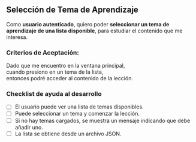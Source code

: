## Selección de Tema de Aprendizaje

Como **usuario autenticado**, quiero poder **seleccionar un tema de aprendizaje de una lista disponible**, para estudiar el contenido que me interesa.

### Criterios de Aceptación:

Dado que me encuentro en la ventana principal,  
cuando presiono en un tema de la lista,  
entonces podré acceder al contenido de la lección.

### Checklist de ayuda al desarrollo

- [ ] El usuario puede ver una lista de temas disponibles.
- [ ] Puede seleccionar un tema y comenzar la lección.
- [ ] Si no hay temas cargados, se muestra un mensaje indicando que debe añadir uno.
- [ ] La lista se obtiene desde un archivo JSON.
